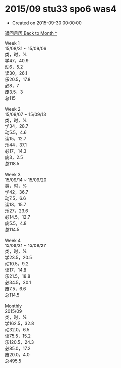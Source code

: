 # 2015/09 stu33 spo6 was4

- Created on 2015-09-30 00:00:00

[返回月历 Back to Month ^](/_archived/lifelogs/2015/09/index.md)
<br/><div>Week 1</div><div>15/08/31 ~ 15/09/06</div><div>类，时，%</div><div>学47，40.9</div><div>动6，5.2</div><div>读30，26.1</div><div>乐20.5，17.8<br/>必8，7<br/>废3.5，3<br/>总115</div><div><br/></div><div>Week 2</div><div>15/09/07 ~ 15/09/13</div><div>类，时，%<br/>学34，28.7<br/>动5.5，4.6</div><div>读15，12.7</div><div>乐44，37.1</div><div>必17，14.3</div><div>废3，2.5<br/>总118.5</div><div><br/></div><div>Week 3</div><div>15/09/14 ~ 15/09/20</div><div>类，时，%</div><div>学42，36.7</div><div>动7.5，6.6</div><div>读18，15.7</div><div>乐27，23.6</div><div>必14.5，12.7</div><div>废5.5，4.8</div><div>总114.5</div><div><br/></div><div>Week 4</div><div>15/09/21 ~ 15/09/27</div><div>类，时，%</div><div>学23.5，20.5</div><div>动10.5，9.2</div><div>读17，14.8</div><div>乐21.5，18.8<br/>必34.5，30.1</div><div>废7.5，6.6</div><div>总114.5</div><div><br/></div><div>Monthly</div><div>2015/09</div><div>类，时，%</div><div>学162.5，32.8</div><div>动32.0，6.5</div><div>读75.5，15.2</div><div>乐120.5，24.3</div><div>必85.0，17.2</div><div>废20.0，4.0</div><div>总495.5</div>
